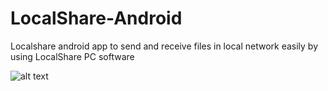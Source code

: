 # LocalShare-Android
Localshare android app to send and receive files in local network easily by using LocalShare PC software

![alt text](https://user-images.githubusercontent.com/57284207/284616688-129442bf-165c-49c9-87cb-28cac493e22a.png)
